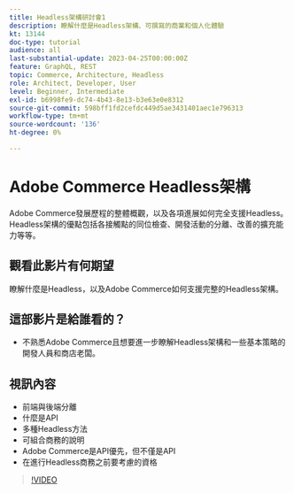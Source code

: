```yaml
---
title: Headless架構研討會1
description: 瞭解什麼是Headless架構、可撰寫的商業和個人化體驗
kt: 13144
doc-type: tutorial
audience: all
last-substantial-update: 2023-04-25T00:00:00Z
feature: GraphQL, REST
topic: Commerce, Architecture, Headless
role: Architect, Developer, User
level: Beginner, Intermediate
exl-id: b6998fe9-dc74-4b43-8e13-b3e63e0e8312
source-git-commit: 598bff1fd2cefdc449d5ae3431401aec1e796313
workflow-type: tm+mt
source-wordcount: '136'
ht-degree: 0%

---
```


# Adobe Commerce Headless架構

Adobe Commerce發展歷程的整體概觀，以及各項進展如何完全支援Headless。  Headless架構的優點包括各接觸點的同位檢查、開發活動的分離、改善的擴充能力等等。

## 觀看此影片有何期望

瞭解什麼是Headless，以及Adobe Commerce如何支援完整的Headless架構。

## 這部影片是給誰看的？

* 不熟悉Adobe Commerce且想要進一步瞭解Headless架構和一些基本策略的開發人員和商店老闆。

## 視訊內容

* 前端與後端分離
* 什麼是API
* 多種Headless方法
* 可組合商務的說明
* Adobe Commerce是API優先，但不僅是API
* 在進行Headless商務之前要考慮的資格

>[!VIDEO](https://video.tv.adobe.com/v/3418862?learn=on)
